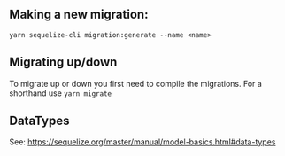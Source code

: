 ## Making a new migration:

```shell script
yarn sequelize-cli migration:generate --name <name>
```

## Migrating up/down

To migrate up or down you first need to compile the migrations. For a shorthand use `yarn migrate`

## DataTypes

See: https://sequelize.org/master/manual/model-basics.html#data-types
